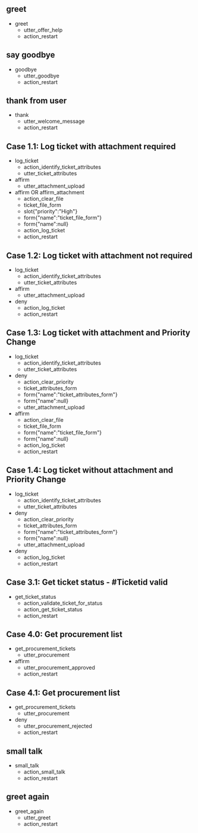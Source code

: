 ## greet
* greet
  - utter_offer_help
  - action_restart

## say goodbye
* goodbye
  - utter_goodbye
  - action_restart

## thank from user
* thank
  - utter_welcome_message
  - action_restart

## Case 1.1: Log ticket with attachment required 
* log_ticket
  - action_identify_ticket_attributes
  - utter_ticket_attributes
* affirm
  - utter_attachment_upload
* affirm OR affirm_attachment
  - action_clear_file
  - ticket_file_form
  - slot{"priority":"High"}
  - form{"name":"ticket_file_form"}
  - form{"name":null}
  - action_log_ticket
  - action_restart

## Case 1.2: Log ticket with attachment not required 
* log_ticket
  - action_identify_ticket_attributes
  - utter_ticket_attributes
* affirm
  - utter_attachment_upload
* deny
  - action_log_ticket
  - action_restart

## Case 1.3: Log ticket with attachment and Priority Change
* log_ticket
  - action_identify_ticket_attributes
  - utter_ticket_attributes
* deny
  - action_clear_priority
  - ticket_attributes_form
  - form{"name":"ticket_attributes_form"}
  - form{"name":null}
  - utter_attachment_upload
* affirm
  - action_clear_file
  - ticket_file_form
  - form{"name":"ticket_file_form"}
  - form{"name":null}
  - action_log_ticket
  - action_restart

## Case 1.4: Log ticket without attachment and Priority Change
* log_ticket
  - action_identify_ticket_attributes
  - utter_ticket_attributes
* deny
  - action_clear_priority
  - ticket_attributes_form
  - form{"name":"ticket_attributes_form"}
  - form{"name":null}
  - utter_attachment_upload
* deny
  - action_log_ticket
  - action_restart

## Case 3.1: Get ticket status - #Ticketid valid  
* get_ticket_status
  - action_validate_ticket_for_status
  - action_get_ticket_status
  - action_restart

## Case 4.0: Get procurement list  
* get_procurement_tickets
  - utter_procurement
* affirm 
  - utter_procurement_approved
  - action_restart

## Case 4.1: Get procurement list  
* get_procurement_tickets
  - utter_procurement
* deny 
  - utter_procurement_rejected
  - action_restart

## small talk
* small_talk
  - action_small_talk
  - action_restart
  
 ## greet again
* greet_again
  - utter_greet
  - action_restart